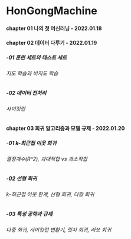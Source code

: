 # HonGongMachine

#### chapter 01 나의 첫 머신러닝 - 2022.01.18
#### chapter 02 데이터 다루기 - 2022.01.19
##### -01 훈련 세트와 테스트 세트
###### 지도 학습과 비지도 학습
##### -02 데이터 전처리
###### 사이킷런
#### chapter 03 회귀 알고리즘과 모델 규제 - 2022.01.20
##### -01 k-최근접 이웃 회귀
###### 결정계수(R^2), 과대적합 vs 과소적합
##### -02 선형 회귀
###### k-최근접 이웃 한계, 선형 회귀, 다항 회귀
##### -03 특성 공학과 규제
###### 다중 회귀, 사이킷런 변환기, 릿지 회귀, 라쏘 회귀
